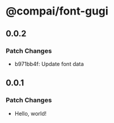 # @compai/font-gugi

## 0.0.2

### Patch Changes

- b971bb4f: Update font data

## 0.0.1

### Patch Changes

- Hello, world!
